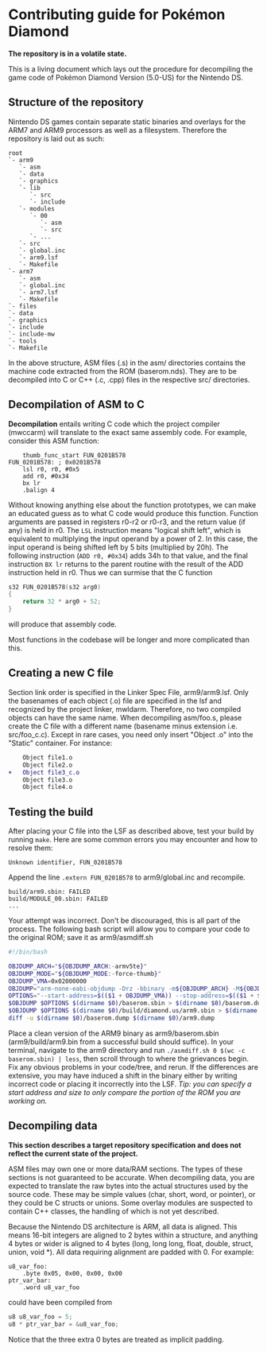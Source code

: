 # Contributing guide for Pokémon Diamond

**The repository is in a volatile state.**

This is a living document which lays out the procedure for decompiling the game code of Pokémon Diamond Version (5.0-US) for the Nintendo DS.

## Structure of the repository

Nintendo DS games contain separate static binaries and overlays for the ARM7 and ARM9 processors as well as a filesystem. Therefore the repository is laid out as such:

```
root
`- arm9
   `- asm
   `- data
   `- graphics
   `- lib
      `- src
      `- include
   `- modules
      `- 00
         `- asm
         `- src
      `- ...
   `- src
   `- global.inc
   `- arm9.lsf
   `- Makefile
`- arm7
   `- asm
   `- global.inc
   `- arm7.lsf
   `- Makefile
`- files
`- data
`- graphics
`- include
`- include-mw
`- tools
`- Makefile
```

In the above structure, ASM files (.s) in the asm/ directories contains the machine code extracted from the ROM (baserom.nds). They are to be decompiled into C or C++ (.c, .cpp) files in the respective src/ directories. 

## Decompilation of ASM to C

**Decompilation** entails writing C code which the project compiler (mwccarm) will translate to the exact same assembly code. For example, consider this ASM function:

```armasm
    thumb_func_start FUN_0201B578
FUN_0201B578: ; 0x0201B578
    lsl r0, r0, #0x5
    add r0, #0x34
    bx lr
    .balign 4
```

Without knowing anything else about the function prototypes, we can make an educated guess as to what C code would produce this function. Function arguments are passed in registers r0-r2 or r0-r3, and the return value (if any) is held in r0. The `LSL` instruction means "logical shift left", which is equivalent to multiplying the input operand by a power of 2. In this case, the input operand is being shifted left by 5 bits (multiplied by 20h). The following instruction (`ADD r0, #0x34`) adds 34h to that value, and the final instruction `BX lr` returns to the parent routine with the result of the ADD instruction held in r0. Thus we can surmise that the C function
```c
s32 FUN_0201B578(s32 arg0)
{
    return 32 * arg0 + 52;
}
```
will produce that assembly code.

Most functions in the codebase will be longer and more complicated than this.

## Creating a new C file

Section link order is specified in the Linker Spec File, arm9/arm9.lsf. Only the basenames of each object (.o) file are specified in the lsf and recognized by the project linker, mwldarm. Therefore, no two compiled objects can have the same name. When decompiling asm/foo.s, please create the C file with a different name (basename minus extension i.e. src/foo_c.c). Except in rare cases, you need only insert "Object <basename>.o" into the "Static" container. For instance:
```diff
    Object file1.o
    Object file2.o
+   Object file3_c.o
    Object file3.o
    Object file4.o
```

## Testing the build

After placing your C file into the LSF as described above, test your build by running `make`. Here are some common errors you may encounter and how to resolve them:

    Unknown identifier, FUN_0201B578

Append the line `.extern FUN_0201B578` to arm9/global.inc and recompile.

    build/arm9.sbin: FAILED
    build/MODULE_00.sbin: FAILED
    ...

Your attempt was incorrect. Don't be discouraged, this is all part of the process. The following bash script will allow you to compare your code to the original ROM; save it as arm9/asmdiff.sh

```bash
#!/bin/bash

OBJDUMP_ARCH="${OBJDUMP_ARCH:-armv5te}"
OBJDUMP_MODE="${OBJDUMP_MODE:-force-thumb}"
OBJDUMP_VMA=0x02000000
OBJDUMP="arm-none-eabi-objdump -Drz -bbinary -m${OBJDUMP_ARCH} -M${OBJDUMP_MODE} --adjust-vma=$((OBJDUMP_VMA))"
OPTIONS="--start-address=$(($1 + OBJDUMP_VMA)) --stop-address=$(($1 + $2 + OBJDUMP_VMA))"
$OBJDUMP $OPTIONS $(dirname $0)/baserom.sbin > $(dirname $0)/baserom.dump || exit 1
$OBJDUMP $OPTIONS $(dirname $0)/build/diamond.us/arm9.sbin > $(dirname $0)/arm9.dump
diff -u $(dirname $0)/baserom.dump $(dirname $0)/arm9.dump
```
Place a clean version of the ARM9 binary as arm9/baserom.sbin (arm9/build/arm9.bin from a successful build should suffice). In your terminal, navigate to the arm9 directory and run `./asmdiff.sh 0 $(wc -c baserom.sbin) | less`, then scroll through to where the grievances begin. Fix any obvious problems in your code/tree, and rerun. If the differences are extensive, you may have induced a shift in the binary either by writing incorrect code or placing it incorrectly into the LSF.  *Tip: you can specify a start address and size to only compare the portion of the ROM you are working on.*

## Decompiling data

**This section describes a target repository specification and does not reflect the current state of the project.**

ASM files may own one or more data/RAM sections. The types of these sections is not guaranteed to be accurate. When decompiling data, you are expected to translate the raw bytes into the actual structures used by the source code. These may be simple values (char, short, word, or pointer), or they could be C structs or unions. Some overlay modules are suspected to contain C++ classes, the handling of which is not yet described.

Because the Nintendo DS architecture is ARM, all data is aligned. This means 16-bit integers are aligned to 2 bytes within a structure, and anything 4 bytes or wider is aligned to 4 bytes (long, long long, float, double, struct, union, void *). All data requiring alignment are padded with 0. For example:
```armasm
u8_var_foo:
    .byte 0x05, 0x00, 0x00, 0x00
ptr_var_bar:
    .word u8_var_foo
```
could have been compiled from
```c
u8 u8_var_foo = 5;
u8 * ptr_var_bar = &u8_var_foo;
```
Notice that the three extra 0 bytes are treated as implicit padding.
